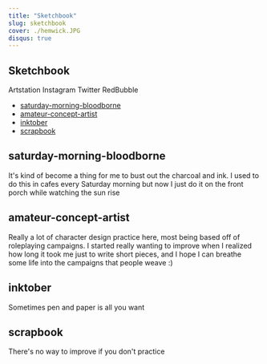 ```yaml
---
title: "Sketchbook"
slug: sketchbook
cover: ./hemwick.JPG
disqus: true
---
```




## Sketchbook
Artstation Instagram Twitter RedBubble
- [saturday-morning-bloodborne](#saturday-morning-bloodborne)
- [amateur-concept-artist](#amateur-concept-artist)
- [inktober](#inktober)
- [scrapbook](#scrapbook)




## saturday-morning-bloodborne
It's kind of become a thing for me to bust out the charcoal and ink. I used to do this in cafes every Saturday morning but now I just do it on the front porch while watching the sun rise

## amateur-concept-artist
Really a lot of character design practice here, most being based off of roleplaying campaigns. I started really wanting to improve when I realized how long it took me just to write short pieces, and I hope I can breathe some life into the campaigns that people weave :)

## inktober
Sometimes pen and paper is all you want

## scrapbook
There's no way to improve if you don't practice
